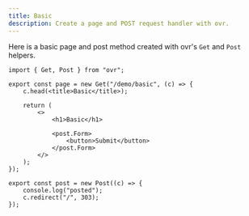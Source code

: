```yaml
---
title: Basic
description: Create a page and POST request handler with ovr.
---
```


Here is a basic page and post method created with ovr's `Get` and `Post` helpers.

```tsx
import { Get, Post } from "ovr";

export const page = new Get("/demo/basic", (c) => {
	c.head(<title>Basic</title>);

	return (
		<>
			<h1>Basic</h1>

			<post.Form>
				<button>Submit</button>
			</post.Form>
		</>
	);
});

export const post = new Post((c) => {
	console.log("posted");
	c.redirect("/", 303);
});
```
